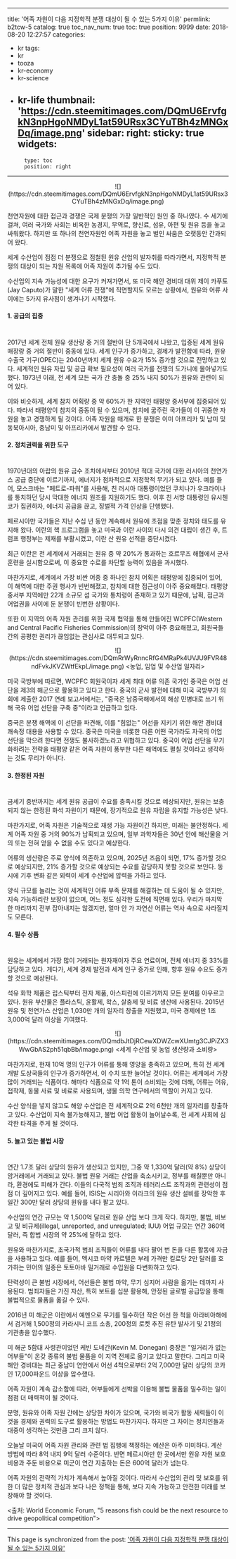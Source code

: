 
---
title: '어족 자원이 다음 지정학적 분쟁 대상이 될 수 있는 5가지 이유'
permlink: b2tcw-5
catalog: true
toc_nav_num: true
toc: true
position: 9999
date: 2018-08-20 12:27:57
categories:
- kr
tags:
- kr
- tooza
- kr-economy
- kr-science
- kr-life
thumbnail: 'https://cdn.steemitimages.com/DQmU6ErvfgkN3npHgoNMDyL1at59URsx3CYuTBh4zMNGxDq/image.png'
sidebar:
    right:
        sticky: true
widgets:
    -
        type: toc
        position: right
---


<center> 
![](https://cdn.steemitimages.com/DQmU6ErvfgkN3npHgoNMDyL1at59URsx3CYuTBh4zMNGxDq/image.png)
</center> 

천연자원에 대한 접근과 경쟁은 국제 분쟁의 가장 일반적인 원인 중 하나였다. 수 세기에 걸쳐, 여러 국가와 사회는 비옥한 농경지, 무역로, 향신료, 섬유, 아편 및 원유 등을 놓고 싸워왔다. 하지만 또 하나의 천연자원인 어족 자원을 놓고 벌인 싸움은 오랫동안 간과되어 왔다. 

세계 수산업이 점점 더 분쟁으로 점철된 원유 산업의 발자취를 따라가면서, 지정학적 분쟁의 대상이 되는 자원 목록에 어족 자원이 추가될 수도 있다. 

수산업의 지속 가능성에 대한 요구가 커져가면서, 또 미국 해안 경비대 대위 제이 카푸토(Jay Caputo)가 말한 "세계 어류 전쟁"에 직면할지도 모르는 상황에서, 원유와 어류 사이에는 5가지 유사점이 생겨나기 시작했다.   

#### 1. 공급의 집중 
# 
2017년 세계 전체 원유 생산량 중 거의 절반이 단 5개국에서 나왔고, 입증된 세계 원유 매장량 중 거의 절반이 중동에 있다. 세계 인구가 증가하고, 경제가 발전함에 따라, 원유 수출국 기구(OPEC)는 2040년까지 세계 원유 수요가 15% 증가할 것으로  전망하고 있다. 세계적인 원유 자립 및 공급 확보 필요성이 여러 국가를 전쟁의 도가니에 몰아넣기도 했다. 1973년 이래, 전 세계 모든 국가 간 충돌 중 25% 내지 50%가 원유와 관련이 되어 있다. 

이와 비슷하게, 세계 참치 어획량 중 약 60%가 한 지역인 태평양 중서부에 집중되어 있다. 따라서 태평양이 참치의 중동이 될 수 있으며, 참치에 굶주린 국가들이 이 귀중한 자원을 놓고 경쟁하게 될 것이다. 어족 자원을 매개로 한 분쟁은 이미 아프리카 및 남미 및 동북아시아, 중남미 및 아프리카에서 발견할 수 있다. 

#### 2. 정치권력을 위한 도구 
# 
1970년대의 아랍의 원유 금수 조치에서부터 2010년 적대 국가에 대한 러시아의 천연가스 공급 중단에 이르기까지, 에너지가 점차적으로 지정학적 무기가 되고 있다. 예를 들어, 모스크바는 "페트로-파워"를 사용해, 친 러시아 대통령이었던 쿠치나가 우크라이나를 통치하던 당시 막대한 에너지 원조를 지원하기도 했다. 이후 친 서방 대통령인 유시첸코가 집권하자, 에너지 공급을 끊고, 징벌적 가격 인상을 단행했다.  

페르시아만 국가들은 지난 수십 년 동안 계속해서 원유에 초점을 맞춘 정치와 태도를 유지해 왔다. 이란의 핵 프로그램을 놓고 미국과 이란 사이의 다시 의견 대립이 생긴 후,  트럼프 행정부는 제재를 부활시켰고, 이란 산 원유 선적을 중단시켰다.  

최근 이란은 전 세계에서 거래되는 원유 중 약 20%가 통과하는 호르무즈 해협에서 군사 훈련을 실시함으로써, 이 중요한 수로를 차단할 능력이 있음을 과시했다. 

마찬가지로, 세계에서 가장 비싼 어종 중 하나인 참치 어획은 태평양에 집중되어 있어,  이 해역에 대한 주권 행사가 빈번해졌고, 참치에 대한 접근성이 아주 중요해졌다. 태평양 중서부 지역에만 22개 소규모 섬 국가와 통치령이 존재하고 있기 때문에, 남획,  접근과 어업권을 사이에 둔 분쟁이 빈번한 상황이다.  

또한 이 지역의 어족 자원 관리를 위한 국제 협약을 통해 만들어진 WCPFC(Western and Central Pacific Fisheries Commission)의 장악이 아주 중요해졌고, 회원국들 간의 공평한 권리가 끊임없는 관심사로 대두되고 있다. 

<center> 
![](https://cdn.steemitimages.com/DQmRrWyRnncRfG4MRaPk4UVJU9FVR48ndFvkJKVZWtfEkpL/image.png)
<농업, 임업 및 수산업 일자리>
</center> 

미국 국방부에 따르면, WCPFC 회원국이자 세계 최대 어류 의존 국가인 중국은 어업 선단을 제3의 해군으로 활용하고 있다고 한다. 중국의 군사 발전에 대해 미국 국방부가 의회에 제출한 2017 연례 보고서에서는, "중국은 남중국해에서의 해상 민병대로 쓰기 위해 국유 어업 선단을 구축 중"이라고 언급하고 있다. 

중국은 분쟁 해역에 이 선단을 파견해, 이를 "힘없는" 어선을 지키기 위한 해안 경비대 쾌속정 대용을 사용할 수 있다. 중국은 미국을 비롯한 다른 어떤 국가라도 자국의 어업 선단을 막으려 한다면 전쟁도 불사하겠노라고 위협하고 있다. 중국이 어업 선단을 무기화하려는 전략을 태평양 같은 어족 자원이 풍부한 다른 해역에도 펼칠 것이라고 생각하는 것도 무리가 아니다. 

#### 3. 한정된 자원 
# 
금세기 중반까지는 세계 원유 공급이 수요를 충족시킬 것으로 예상되지만, 원유는 보충되지 않는 한정된 화석 자원이기 때문에, 장기적으로 원유 자립을 유지할 가능성은 낮다.  

마찬가지로, 어족 자원은 기술적으로 재생 가능 자원이긴 하지만, 미래는 불안정하다. 세계 어족 자원 중 거의 90%가 남획되고 있으며, 일부 과학자들은 30년 안에 해산물을 거의 또는 전혀 얻을 수 없을 수도 있다고 예상한다. 

어류의 생산량은 주로 양식에 의존하고 있으며, 2025년 즈음이 되면, 17% 증가할 것으로 예상되지만, 21% 증가할 것으로 예상되는 수요를 감당하지 못할 것으로 보인다. 동시에 기후 변화 같은 외력이 세계 수산업에 압력을 가하고 있다.  

양식 규모를 늘리는 것이 세계적인 어류 부족 문제를 해결하는 데 도움이 될 수 있지만, 지속 가능하리란 보장이 없으며, 어느 정도 심각한 도전에 직면해 있다. 우리가 마지막 한 마리까지 전부 잡아내지는 않겠지만, 얼마 안 가 자연산 어류는 역사 속으로 사라질지도 모른다.  

#### 4. 필수 상품 
# 
원유는 세계에서 가장 많이 거래되는 원자재이자 주요 연료이며, 전체 에너지 중 33%를 담당하고 있다. 게다가, 세계 경제 발전과 세계 인구 증가로 인해, 향후 원유 수요도 증가할 것으로 예상된다.  

석유 화학 제품은 립스틱부터 전자 제품, 아스피린에 이르기까지 모든 분여를 아우르고 있다. 원유 부산물은 플라스틱, 윤활제, 왁스, 살충제 및 비료 생산에 사용된다. 2015년 원유 및 천연가스 산업은 1,030만 개의 일자리 창출을 지원했고, 미국 경제에만 1조 3,000억 달러 이상을 기여했다. 

<center> 
![](https://cdn.steemitimages.com/DQmdbJtDjRCewXDWZcwXUmtg3CJPiZX3WwGbAS2ph51qbBb/image.png)
<세계 수산업 및 농업 생산량과 소비량>
</center> 

마찬가지로, 현재 10억 명의 인구가 어류를 통해 영양을 충족하고 있으며, 특히 전 세계 개발 도상국들의 인구가 증가하면서, 이 수치 또한 늘어날 것이다. 어류는 세계에서 가장 많이 거래되는 식품이다. 해마다 식품으로 약 1억 톤이 소비되는 것에 더해, 어류는 어유, 접착제, 동물 사료 및 비료로 사용되며, 생물 의학 연구에서의 역할이 커지고 있다. 

수산 양식을 넣지 않고도 해양 수산업은 전 세계적으로 2억 6천만 개의 일자리를 창출하고 있다. 수산업이 지속 불가능해지고, 불법 어업 활동이 늘어날수록, 전 세계 사회에 심각한 타격을 주게 될 것이다.

#### 5. 늘고 있는 불법 시장 
# 
연간 1.7조 달러 상당의 원유가 생산되고 있지만, 그중 약 1,330억 달러(약 8%) 상당이 암거래에서 거래되고 있다. 불법 원유 거래는 산업을 축소시키고, 정부를 해칠뿐만 아니라, 환경에도 피해가 간다. 이들의 다국적 범죄 조직과 테러리스트 조직과의 관련성이 점점 더 깊어지고 있다. 예를 들어, ISIS는 시리아와 이라크의 원유 생산 설비를  장악한 후 일간 300만 달러 상당의 원유를 내다 팔고 있다. 

수산업의 연간 규모는 약 1,500억 달러로 원유 산업 보다 크게 작다. 하지만, 불법, 비보고 및 비규제(illegal, unreported, and unregulated; IUU) 어업 규모는 연간 360억 달러, 즉 합법 시장의 약 25%에 달하고 있다.  

원유와 마찬가지로, 초국가적 범죄 조직들이 어류를 내다 팔어 번 돈을 다른 활동에 자금을 사용하고 있다. 예를 들어, 멕시코 마약 카르텔은 부레 가격만 킬로당 2만 달러를 호가하는 민어의 일종은 토토아바 밀거래로 수입원을 다변화하고 있다.  

탄력성이 큰 불법 시장에서, 어선들은 불법 마약, 무기 심지어 사람을 옮기는 데까지  사용된다. 범죄자들은 가진 자산, 특히 보트를 십분 활용해, 안정된 글로벌 공급망을 통해 불법적으로 물품을 옮길 수 있다.  

2016년 미 해군은  이란에서 예멘으로 무기를 밀수하던 작은 어선 한 척을 아라비아해에서 검거해 1,500정의 카라시니 코프 소총, 200정의 로켓 추진 유탄 발사기 및 21정의 기관총을 압수했다.  

미 해군 5함대 사령관이었던 케빈 도네간(Kevin M. Donegan) 중장은 "일거리가 없는 어부들"이 온갖 종류의 불법 물품을 이 지역 전체로 옮기고 있다고 말한다. 그리고 미국 해안 경비대는 최근 중남미 연안에서 어선 4척으로부터 2억 7,000만 달러 상당의 코카인 17,000파운드 이상을 압수했다.  

어족 자원이 계속 감소함에 따라, 어부들에게 선박을 이용해 불법 물품을 밀수하는 일이 점점 더 매력적이 될 것이다. 

분명, 원유와 어족 자원 간에는 상당한 차이가 있으며, 국가와 비국가 활동 세력들이 이것을 경제와 권력의 도구로 활용하는 방법도 마찬가지다. 하지만 그 차이는 정치인들과 대중이 생각하는 것만큼 그리 크지 않다.  

오늘날 미국이 어족 자원 관리와 관련 법 집행에 책정하는 예산은 아주 미미하다. 계산 방법에 따라 8억 내지 9억 달러 수준이다. 반면 페르시아만 한 곳에서만 원유 자원 보호 비용과  주둔 비용으로 미군이 연간 지출하는 돈은 600억 달러가 넘는다.  

어족 자원의 전략적 가치가 계속해서 높아질 것이다. 따라서 수산업의 관리 및 보호를 위한 더 많은 정치적 관심과 보다 나은 정책을 통해, 보다 지속 가능하고 안전한 미래를 보장해야 할 것이다.  

<출처: World Economic Forum, "5 reasons fish could be the next resource to drive geopolitical competition">

- - -

This page is synchronized from the post: ['어족 자원이 다음 지정학적 분쟁 대상이 될 수 있는 5가지 이유'](https://steemit.com/@pius.pius/b2tcw-5)
